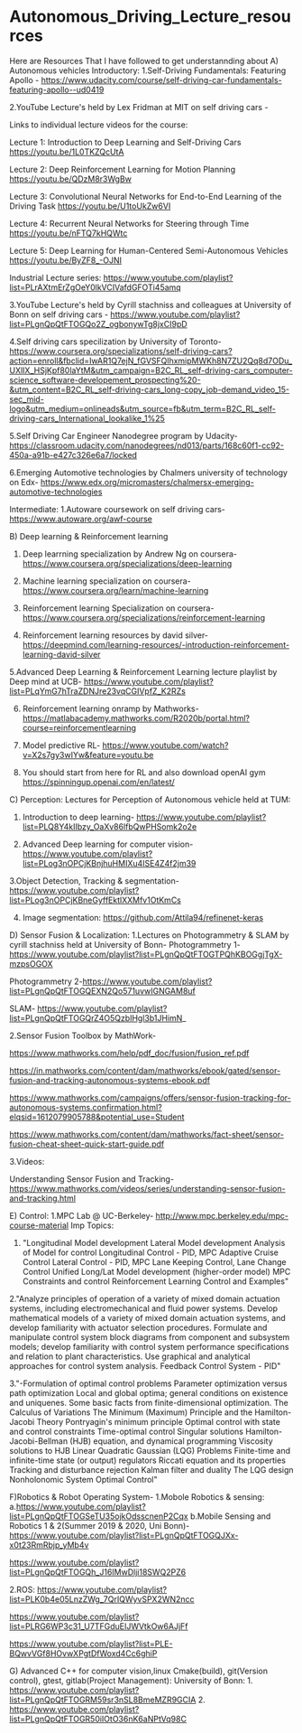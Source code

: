 # Autonomous_Driving_Lecture_resources
Here are Resources That I have followed to get understannding about 
A) Autonomous vehicles
Introductory:
1.Self-Driving Fundamentals: Featuring Apollo -
https://www.udacity.com/course/self-driving-car-fundamentals-featuring-apollo--ud0419

2.YouTube Lecture's held by Lex Fridman at MIT on self driving cars -

Links to individual lecture videos for the course:

Lecture 1: Introduction to Deep Learning and Self-Driving Cars
https://youtu.be/1L0TKZQcUtA​

Lecture 2: Deep Reinforcement Learning for Motion Planning
https://youtu.be/QDzM8r3WgBw​

Lecture 3: Convolutional Neural Networks for End-to-End Learning of the Driving Task 
https://youtu.be/U1toUkZw6VI​

Lecture 4: Recurrent Neural Networks for Steering through Time 
https://youtu.be/nFTQ7kHQWtc​

Lecture 5: Deep Learning for Human-Centered Semi-Autonomous Vehicles 
https://youtu.be/ByZF8_-OJNI

Industrial Lecture series:
https://www.youtube.com/playlist?list=PLrAXtmErZgOeY0lkVCIVafdGFOTi45amq

3.YouTube Lecture's held by Cyrill stachniss and colleagues at University of Bonn on self driving cars -
https://www.youtube.com/playlist?list=PLgnQpQtFTOGQo2Z_ogbonywTg8jxCI9pD

4.Self driving cars specilization by University of Toronto-
https://www.coursera.org/specializations/self-driving-cars?action=enroll&fbclid=IwAR1Q7ejN_fGVSFQlhxmipMWKh8N7ZU2Qq8d7ODu_UXlIX_HSjKpf80laYtM&utm_campaign=B2C_RL_self-driving-cars_computer-science_software-developement_prospecting%20-&utm_content=B2C_RL_self-driving-cars_long-copy_job-demand_video_15-sec_mid-logo&utm_medium=onlineads&utm_source=fb&utm_term=B2C_RL_self-driving-cars_International_lookalike_1%25 

5.Self Driving Car Engineer Nanodegree program by Udacity-
https://classroom.udacity.com/nanodegrees/nd013/parts/168c60f1-cc92-450a-a91b-e427c326e6a7/locked

6.Emerging Automotive technologies by Chalmers university of technology on Edx- 
https://www.edx.org/micromasters/chalmersx-emerging-automotive-technologies

Intermediate:
1.Autoware coursework on self driving cars-
https://www.autoware.org/awf-course

B) Deep learning & Reinforcement learning
1. Deep learrning specialization by Andrew Ng on coursera-
https://www.coursera.org/specializations/deep-learning

2. Machine learning specialization on coursera-
https://www.coursera.org/learn/machine-learning

3. Reinforcement learning Specialization on coursera-
https://www.coursera.org/specializations/reinforcement-learning

4. Reinforcement learning resources by david silver-
https://deepmind.com/learning-resources/-introduction-reinforcement-learning-david-silver

5.Advanced Deep Learning & Reinforcement Learning lecture playlist by Deep mind at UCB-
https://www.youtube.com/playlist?list=PLqYmG7hTraZDNJre23vqCGIVpfZ_K2RZs

6. Reinforcement learning onramp by Mathworks-
https://matlabacademy.mathworks.com/R2020b/portal.html?course=reinforcementlearning

7. Model predictive RL-
https://www.youtube.com/watch?v=X2s7gy3wIYw&feature=youtu.be

8. You should start from here for RL and also download openAI gym
https://spinningup.openai.com/en/latest/

C) Perception: 
Lectures for Perception of Autonomous vehicle held at TUM:
1. Introduction to deep learning-
https://www.youtube.com/playlist?list=PLQ8Y4kIIbzy_OaXv86lfbQwPHSomk2o2e

2. Advanced Deep learning for computer vision-
https://www.youtube.com/playlist?list=PLog3nOPCjKBnjhuHMIXu4ISE4Z4f2jm39

3.Object Detection, Tracking & segmentation-
https://www.youtube.com/playlist?list=PLog3nOPCjKBneGyffEktlXXMfv1OtKmCs

4. Image segmentation:
https://github.com/Attila94/refinenet-keras

D) Sensor Fusion & Localization:
1.Lectures on Photogrammetry & SLAM by cyrill stachniss held at University of Bonn-
Photogrammetry 1- https://www.youtube.com/playlist?list=PLgnQpQtFTOGTPQhKBOGgjTgX-mzpsOGOX

Photogrammetry 2-https://www.youtube.com/playlist?list=PLgnQpQtFTOGQEXN2Qo571uvwIGNGAM8uf

SLAM- https://www.youtube.com/playlist?list=PLgnQpQtFTOGQrZ4O5QzbIHgl3b1JHimN_

2.Sensor Fusion Toolbox by MathWork- 

https://www.mathworks.com/help/pdf_doc/fusion/fusion_ref.pdf

https://in.mathworks.com/content/dam/mathworks/ebook/gated/sensor-fusion-and-tracking-autonomous-systems-ebook.pdf

https://www.mathworks.com/campaigns/offers/sensor-fusion-tracking-for-autonomous-systems.confirmation.html?elqsid=1612079905788&potential_use=Student

https://www.mathworks.com/content/dam/mathworks/fact-sheet/sensor-fusion-cheat-sheet-quick-start-guide.pdf

3.Videos:

Understanding Sensor Fusion and Tracking- https://www.mathworks.com/videos/series/understanding-sensor-fusion-and-tracking.html

E) Control:
1.MPC Lab @ UC-Berkeley-
http://www.mpc.berkeley.edu/mpc-course-material
Imp Topics:
1. "Longitudinal Model development
Lateral Model development
Analysis of Model for control
Longitudinal Control - PID, MPC
Adaptive Cruise Control
Lateral Control - PID, MPC
Lane Keeping Control, Lane Change Control
Unified Long/Lat Model development (higher-order model)
MPC Constraints and control
Reinforcement Learning Control and Examples"


2."Analyze principles of operation of a variety of mixed domain actuation systems,
including electromechanical and fluid power systems.
Develop mathematical models of a variety of mixed domain actuation systems, and develop familiarity with actuator selection procedures.
Formulate and manipulate control system block diagrams from component and
subsystem models; develop familiarity with control system performance specifications and relation to plant characteristics.
Use graphical and analytical approaches for control system analysis.
Feedback Control System - PID"

3."-Formulation of optimal control problems
Parameter optimization versus path optimization
Local and global optima; general conditions on existence and uniquenes.
Some basic facts from finite-dimensional optimization.
The Calculus of Variations
The Minimum (Maximum) Principle and the Hamilton-Jacobi Theory
Pontryagin's minimum principle
Optimal control with state and control constraints
Time-optimal control
Singular solutions
Hamilton-Jacobi-Bellman (HJB) equation, and dynamical programming
Viscosity solutions to HJB
Linear Quadratic Gaussian (LQG) Problems
Finite-time and infinite-time state (or output) regulators
Riccati equation and its properties
Tracking and disturbance rejection
Kalman filter and duality
The LQG design
Nonholonomic System Optimal Control"

F)Robotics &  Robot Operating System-
1.Mobole Robotics & sensing:
a.https://www.youtube.com/playlist?list=PLgnQpQtFTOGSeTU35ojkOdsscnenP2Cqx
b.Mobile Sensing and Robotics 1 & 2(Summer 2019 & 2020, Uni Bonn)-
https://www.youtube.com/playlist?list=PLgnQpQtFTOGQJXx-x0t23RmRbjp_yMb4v

https://www.youtube.com/playlist?list=PLgnQpQtFTOGQh_J16IMwDlji18SWQ2PZ6

2.ROS:
https://www.youtube.com/playlist?list=PLK0b4e05LnzZWg_7QrIQWyvSPX2WN2ncc

https://www.youtube.com/playlist?list=PLRG6WP3c31_U7TFGduEIJWVtkOw6AJjFf

https://www.youtube.com/playlist?list=PLE-BQwvVGf8HOvwXPgtDfWoxd4Cc6ghiP

G) Advanced C++ for computer vision,linux Cmake(build), git(Version control), gtest, gitlab(Project Management):
University of Bonn:
1.
https://www.youtube.com/playlist?list=PLgnQpQtFTOGRM59sr3nSL8BmeMZR9GCIA
2.
https://www.youtube.com/playlist?list=PLgnQpQtFTOGR50iIOtO36nK6aNPtVq98C





